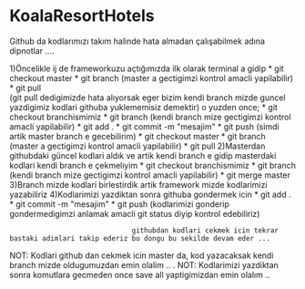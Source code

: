 # KoalaResortHotels

Github da kodlarımızı takım halinde hata almadan çalışabilmek adına dipnotlar ....


1)Öncelikle ij de frameworkuzu açtığımızda ilk olarak terminal a gidip 
       * git checkout master
       * git branch (master a gectigimzi kontrol amacli yapilabilir)
       * git pull  
   (git pull dedigimizde hata alıyorsak eger bizim kendi branch mizde guncel yazdigimiz kodlari githuba yuklememisiz demektir) o yuzden once;
       * git checkout branchismimiz
       * git branch (kendi branch mize gectigimzi kontrol amacli yapilabilir)
       * git add .
       * git commit -m "mesajim"
       * git push
   (simdi artik master branch e gecebilirim)
       * git checkout master
       * git branch (master a gectigimzi kontrol amacli yapilabilir)
       * git pull
2)Masterdan githubdaki güncel kodlari aldık ve artik kendi branch e gidip masterdaki kodlari kendi branch e çekmeliyim
       * git checkout branchismimiz
       * git branch (kendi branch mize gectigimzi kontrol amacli yapilabilir)
       * git merge master
3)Branch mizde kodlari birlestirdik artik framework mizde kodlarimizi yazabiliriz
4)Kodlarimizi yazdiktan sonra githuba gondermek icin
        * git add .
        * git commit -m "mesajim"
        * git push
   (kodlarimizi gonderip gondermedigimzi anlamak amacli git status diyip kontrol edebiliriz)
   
                                  githubdan kodlari cekmek icin tekrar bastaki adimlari takip ederiz bu dongu bu sekilde devam eder ...

NOT: Kodlari github dan cekmek icin master da, kod yazacaksak kendi branch mizde oldugumuzdan emin olalim .. .
NOT: Kodlarimizi yazdiktan sonra komutlara gecmeden once save all yaptigimizdan emin olalım .. 
